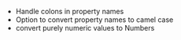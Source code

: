 * Handle colons in property names
* Option to convert property names to camel case
* convert purely numeric values to Numbers